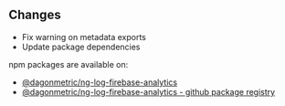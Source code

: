 ## Changes

* Fix warning on metadata exports
* Update package dependencies

npm packages are available on:

* [@dagonmetric/ng-log-firebase-analytics](https://www.npmjs.com/package/@dagonmetric/ng-log-firebase-analytics)
* [@dagonmetric/ng-log-firebase-analytics - github package registry](https://github.com/DagonMetric/ng-log-firebase-analytics/packages)
